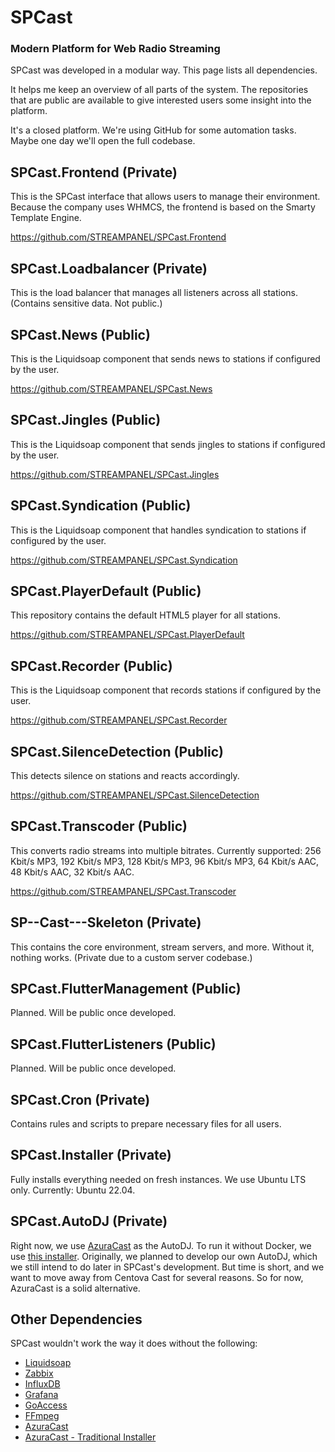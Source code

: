 # SPCast
### Modern Platform for Web Radio Streaming

SPCast was developed in a modular way. This page lists all dependencies.

It helps me keep an overview of all parts of the system.
The repositories that are public are available to give interested users some insight into the platform.

It's a closed platform. We're using GitHub for some automation tasks.
Maybe one day we'll open the full codebase.

## SPCast.Frontend (Private)

This is the SPCast interface that allows users to manage their environment. Because the company uses WHMCS, the frontend is based on the Smarty Template Engine.

https://github.com/STREAMPANEL/SPCast.Frontend

## SPCast.Loadbalancer (Private)

This is the load balancer that manages all listeners across all stations.
(Contains sensitive data. Not public.)

## SPCast.News (Public)

This is the Liquidsoap component that sends news to stations if configured by the user.

https://github.com/STREAMPANEL/SPCast.News

## SPCast.Jingles (Public)

This is the Liquidsoap component that sends jingles to stations if configured by the user.

https://github.com/STREAMPANEL/SPCast.Jingles

## SPCast.Syndication (Public)

This is the Liquidsoap component that handles syndication to stations if configured by the user.

https://github.com/STREAMPANEL/SPCast.Syndication

## SPCast.PlayerDefault (Public)

This repository contains the default HTML5 player for all stations.

https://github.com/STREAMPANEL/SPCast.PlayerDefault

## SPCast.Recorder (Public)

This is the Liquidsoap component that records stations if configured by the user.

https://github.com/STREAMPANEL/SPCast.Recorder

## SPCast.SilenceDetection (Public)

This detects silence on stations and reacts accordingly.

https://github.com/STREAMPANEL/SPCast.SilenceDetection

## SPCast.Transcoder (Public)

This converts radio streams into multiple bitrates.
Currently supported: 256 Kbit/s MP3, 192 Kbit/s MP3, 128 Kbit/s MP3, 96 Kbit/s MP3, 64 Kbit/s AAC, 48 Kbit/s AAC, 32 Kbit/s AAC.

https://github.com/STREAMPANEL/SPCast.Transcoder

## SP--Cast---Skeleton (Private)

This contains the core environment, stream servers, and more. Without it, nothing works.
(Private due to a custom server codebase.)

## SPCast.FlutterManagement (Public)

Planned. Will be public once developed.

## SPCast.FlutterListeners (Public)

Planned. Will be public once developed.

## SPCast.Cron (Private)

Contains rules and scripts to prepare necessary files for all users.

## SPCast.Installer (Private)

Fully installs everything needed on fresh instances. We use Ubuntu LTS only. Currently: Ubuntu 22.04.

## SPCast.AutoDJ (Private)

Right now, we use [AzuraCast](https://github.com/AzuraCast/AzuraCast) as the AutoDJ. To run it without Docker, we use [this installer](https://github.com/scysys/AzuraCast-Ubuntu).
Originally, we planned to develop our own AutoDJ, which we still intend to do later in SPCast's development.
But time is short, and we want to move away from Centova Cast for several reasons. So for now, AzuraCast is a solid alternative.

## Other Dependencies

SPCast wouldn't work the way it does without the following:

- [Liquidsoap](https://github.com/savonet/liquidsoap)
- [Zabbix](https://github.com/zabbix/zabbix)
- [InfluxDB](https://github.com/influxdata/influxdb)
- [Grafana](https://github.com/grafana/grafana)
- [GoAccess](https://github.com/allinurl/goaccess)
- [FFmpeg](https://github.com/FFmpeg/FFmpeg)
- [AzuraCast](https://github.com/AzuraCast/AzuraCast)
- [AzuraCast - Traditional Installer](https://github.com/scysys/AzuraCast-Ubuntu)
